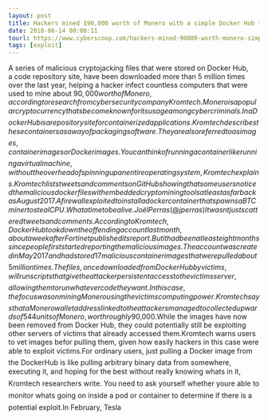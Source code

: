 ```yaml
---
layout: post
title: Hackers mined $90,000 worth of Monero with a simple Docker Hub trick
date: 2018-06-14 00:00:11
tourl: https://www.cyberscoop.com/hackers-mined-90000-worth-monero-simple-docker-hub-trick/?category_news=technology
tags: [exploit]
---
```

A series of malicious cryptojacking files that were stored on Docker Hub, a code repository site, have been downloaded more than 5 million times over the last year, helping a hacker infect countless computers that were used to mine about $90,000 worth of Monero, according to research from cybersecurity company Kromtech.Monero is a popular cryptocurrency thats become known for its usage among cyber criminals.In a Docker Hub is a repository site for containerized applications. Kromtech describes these containers as a way of packaging software. They are also referred to as images, container images or Docker images.You can think of running a container like running a virtual machine, without the overhead of spinning up an entire operating system, Kromtech explains.Kromtech lists tweets and comments on GitHub showing that some users noticed the malicious docker files with embedded cryptomining tools at least as far back as August 2017.A firewall exploited to install a docker container that spawns a BTC miner to steal CPU. What a time to be alive.  Joël Perras (@jperras) It wasnt just scattered tweets and comments. According to Kromtech, Docker Hub took down the offending account last month, about a week after Fortinet published its report. But it had been at least eight months since people first started reporting the malicious images.The account was created in May 2017 and had stored 17 malicious container images that were pulled about 5 million times.The files, once downloaded from Docker Hub by victims, will run scripts that give the attacker persistent access to the victims server, allowing them to run whatever code they want. In this case, the focus was on mining Monero using the victims computing power.Kromtech says that a Monero wallet address linked to the attackers managed to collected upwards of 544 units of Monero, worth roughly$90,000.While the images have now been removed from Docker Hub, they could potentially still be exploiting other servers of victims that already accessed them.Kromtech warns users to vet images befor pulling them, given how easily hackers in this case were able to exploit victims.For ordinary users, just pulling a Docker image from the DockerHub is like pulling arbitrary binary data from somewhere, executing it, and hoping for the best without really knowing whats in it, Kromtech researchers write. You need to ask yourself whether youre able to monitor whats going on inside a pod or container to determine if there is a potential exploit.In February, Tesla 